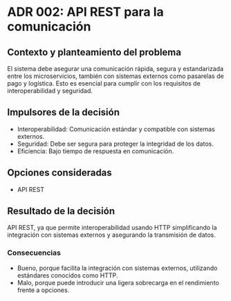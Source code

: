
# ADR 002: API REST para la comunicación

## Contexto y planteamiento del problema

El sistema debe asegurar una comunicación rápida, segura y estandarizada entre los microservicios, también con sistemas externos como pasarelas de pago y logística. Esto es esencial para cumplir con los requisitos de interoperabilidad y seguridad.


## Impulsores de la decisión

* Interoperabilidad: Comunicación estándar y compatible con sistemas externos.
* Seguridad: Debe ser segura para proteger la integridad de los datos.
* Eficiencia: Bajo tiempo de respuesta en comunicación.

## Opciones consideradas

* API REST

## Resultado de la decisión
API REST, ya que permite interoperabilidad usando HTTP simplificando la integración con sistemas externos y asegurando la transmisión de datos.


### Consecuencias

* Bueno, porque facilita la integración con sistemas externos, utilizando estándares conocidos como HTTP.
* Malo, porque puede introducir una ligera sobrecarga en el rendimiento frente a opciones.
